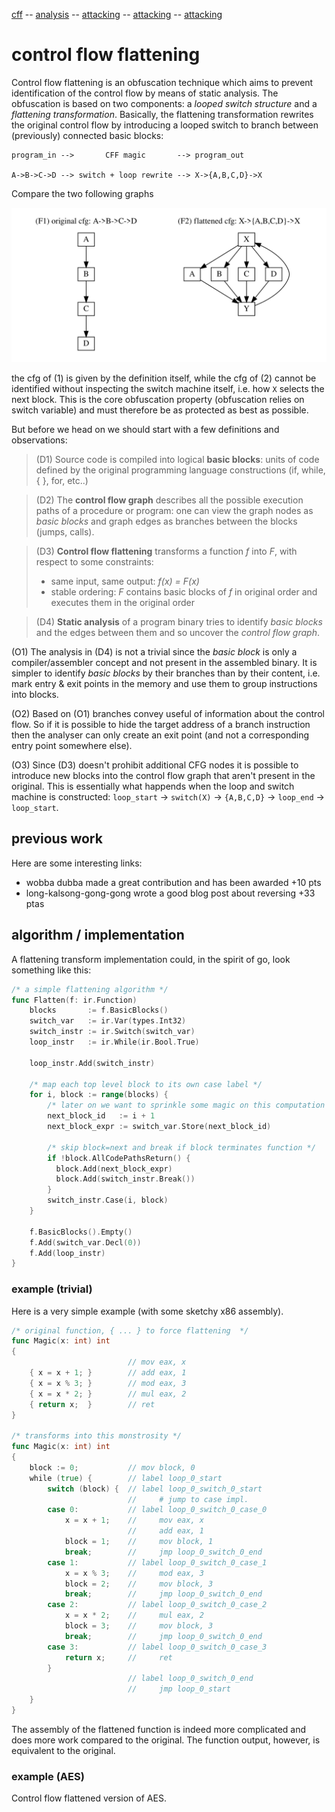 [cff](../cff) -- [analysis](../analysis) -- [attacking](../attacking) -- [attacking](../improving) -- [attacking](../tooling)

# control flow flattening

Control flow flattening is an obfuscation technique which aims to prevent identification of the control flow by means of static analysis. The obfuscation is based on two components: a *looped switch structure* and a *flattening transformation*. Basically, the flattening transformation rewrites the original control flow by introducing a looped switch to branch between (previously) connected basic blocks:

```
program_in -->       CFF magic       --> program_out

A->B->C->D --> switch + loop rewrite --> X->{A,B,C,D}->X
```

Compare the two following graphs

![original cfg](../../bin/intro/abcd.svg)

the cfg of (1) is given by the definition itself, while the cfg of (2) cannot be identified without inspecting the switch machine itself, i.e. how `X` selects the next block. This is the core obfuscation property (obfuscation relies on switch variable) and must therefore be as protected as best as possible.

But before we head on we should start with a few definitions and observations:

> (D1) Source code is compiled into logical **basic blocks**: units of code defined by the original programming language constructions (if, while, { }, for, etc..)

> (D2) The **control flow graph** describes all the possible execution paths of a procedure or program: one can view the graph nodes as *basic blocks* and graph edges as branches between the blocks (jumps, calls).

> (D3) **Control flow flattening** transforms a function *f* into *F*, with respect to some constraints:
>
>  - same input, same output: *f(x) = F(x)*
>  - stable ordering: *F* contains basic blocks of *f* in original order and executes them in the original order

> (D4) **Static analysis** of a program binary tries to identify *basic blocks* and the edges between them and so uncover the *control flow graph*.

(O1) The analysis in (D4) is not a trivial since the *basic block* is only a compiler/assembler concept and not present in the assembled binary. It is simpler to identify *basic blocks* by their branches than by their content, i.e. mark entry & exit points in the memory and use them to group instructions into blocks.


(O2) Based on (O1) branches convey useful of information about the control flow. So if it is possible to hide the target address of a branch instruction then the analyser can only create an exit point (and not a corresponding entry point somewhere else).

(O3) Since (D3) doesn't prohibit additional CFG nodes it is possible to introduce new blocks into the control flow graph that aren't present in the original. This is essentially what happends when the loop and switch machine is constructed: `loop_start` → `switch(X)` → `{A,B,C,D}` → `loop_end` → `loop_start`.

## previous work

Here are some interesting links:

 - wobba dubba made a great contribution and has been awarded +10 pts
 - long-kalsong-gong-gong wrote a good blog post about reversing +33 ptas

## algorithm / implementation

A flattening transform implementation could, in the spirit of go, look something like this:
```go
/* a simple flattening algorithm */
func Flatten(f: ir.Function)
    blocks       := f.BasicBlocks()
    switch_var   := ir.Var(types.Int32)
    switch_instr := ir.Switch(switch_var)
    loop_instr   := ir.While(ir.Bool.True)

    loop_instr.Add(switch_instr)

    /* map each top level block to its own case label */
    for i, block := range(blocks) {
        /* later on we want to sprinkle some magic on this computation */
        next_block_id   := i + 1
        next_block_expr := switch_var.Store(next_block_id)

        /* skip block=next and break if block terminates function */
        if !block.AllCodePathsReturn() {
          block.Add(next_block_expr)
          block.Add(switch_instr.Break())
        }
        switch_instr.Case(i, block)
    }

    f.BasicBlocks().Empty()
    f.Add(switch_var.Decl(0))
    f.Add(loop_instr)
}
```

### example (trivial)
Here is a very simple example (with some sketchy x86 assembly).
```go
/* original function, { ... } to force flattening  */
func Magic(x: int) int
{
                          // mov eax, x
    { x = x + 1; }        // add eax, 1
    { x = x % 3; }        // mod eax, 3
    { x = x * 2; }        // mul eax, 2
    { return x;  }        // ret
}

/* transforms into this monstrosity */
func Magic(x: int) int
{
    block := 0;           // mov block, 0
    while (true) {        // label loop_0_start
        switch (block) {  // label loop_0_switch_0_start
                          //     # jump to case impl.
        case 0:           // label loop_0_switch_0_case_0
            x = x + 1;    //     mov eax, x
                          //     add eax, 1
            block = 1;    //     mov block, 1
            break;        //     jmp loop_0_switch_0_end
        case 1:           // label loop_0_switch_0_case_1
            x = x % 3;    //     mod eax, 3
            block = 2;    //     mov block, 3
            break;        //     jmp loop_0_switch_0_end
        case 2:           // label loop_0_switch_0_case_2
            x = x * 2;    //     mul eax, 2
            block = 3;    //     mov block, 3
            break;        //     jmp loop_0_switch_0_end
        case 3:           // label loop_0_switch_0_case_3
            return x;     //     ret
        }
                          // label loop_0_switch_0_end
                          //     jmp loop_0_start
    }
}
```
The assembly of the flattened function is indeed more complicated and does more work compared to the original. The function output, however, is equivalent to the original.

### example (AES)
Control flow flattened version of AES.